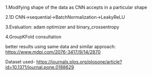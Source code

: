 1.Modifying shape of the data as CNN accepts in a particular shape

2.1D CNN->sequential->BatchNormalization->LeakyReLU

3.Evaluation: adam optimizer and binary_crossentropy

4.GroupKFold consultation

better results using same data and similar approach: https://www.mdpi.com/2076-3417/9/14/2870

Dataset used- https://journals.plos.org/plosone/article?id=10.1371/journal.pone.0188629
